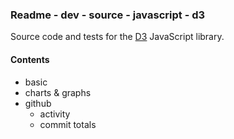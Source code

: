 ### Readme - dev - source - javascript - d3

Source code and tests for the [D3](http://d3js.org) JavaScript library.

#### Contents
* basic
* charts & graphs
* github
  * activity
  * commit totals
